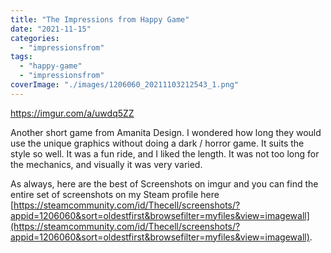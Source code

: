 ```yaml
---
title: "The Impressions from Happy Game"
date: "2021-11-15"
categories: 
  - "impressionsfrom"
tags: 
  - "happy-game"
  - "impressionsfrom"
coverImage: "./images/1206060_20211103212543_1.png"
---
```


https://imgur.com/a/uwdq5ZZ

Another short game from Amanita Design. I wondered how long they would use the unique graphics without doing a dark / horror game. It suits the style so well. It was a fun ride, and I liked the length. It was not too long for the mechanics, and visually it was very varied.

As always, here are the best of Screenshots on imgur and you can find the entire set of screenshots on my Steam profile here [https://steamcommunity.com/id/Thecell/screenshots/?appid=1206060&sort=oldestfirst&browsefilter=myfiles&view=imagewall](https://steamcommunity.com/id/Thecell/screenshots/?appid=1206060&sort=oldestfirst&browsefilter=myfiles&view=imagewall).
